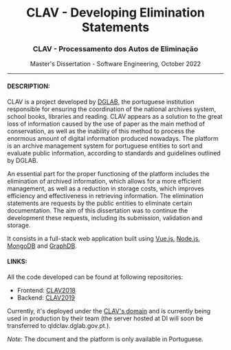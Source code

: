 <h1 align="center">CLAV - Developing Elimination Statements</h1>
<h3 align="center">CLAV - Processamento dos Autos de Eliminação</h3>
<p  align="center"> Master's Dissertation - Software Engineering, October 2022 </p>

---

#### DESCRIPTION: <br/>

CLAV is a project developed by [DGLAB](https://dglab.gov.pt/), the portuguese institution responsible for ensuring the coordination of the national archives system, school books, libraries and reading. CLAV appears as a solution to the great loss of information caused by the use of paper as the main method of conservation, as well as the inability of this method to process the enormous amount of digital information produced nowadays. The platform is an archive management system for portuguese entities to sort and evaluate public information, according to standards and guidelines outlined by DGLAB. <br/>

An essential part for the proper functioning of the platform includes the elimination of archived information, which allows for a more efficient management, as well as a reduction in storage costs, which improves efficiency and effectiveness in retrieving information. The elimination statements are requests by the public entities to eliminate certain documentation. The aim of this dissertation was to continue the development these requests, including its submission, validation and storage. <br/>

It consists in a full-stack web application built using [Vue.js](https://vuejs.org/), [Node.js](https://nodejs.org/), [MongoDB](https://www.mongodb.com/) and [GraphDB](https://graphdb.ontotext.com/). <br/>

#### LINKS: <br/>
All the code developed can be found at following repositories:
- Frontend: [CLAV2018](https://github.com/jcramalho/CLAV2018) <br/>
- Backend: [CLAV2019](https://github.com/jcramalho/CLAV2019) <br/>

Currently, it's deployed under the [CLAV's domain](http://clav.di.uminho.pt/) and is currently being used in production by their team (the server hosted at DI will soon be transferred to qldclav.dglab.gov.pt.).

<i>Note:</i> The document and the platform is only available in Portuguese.
